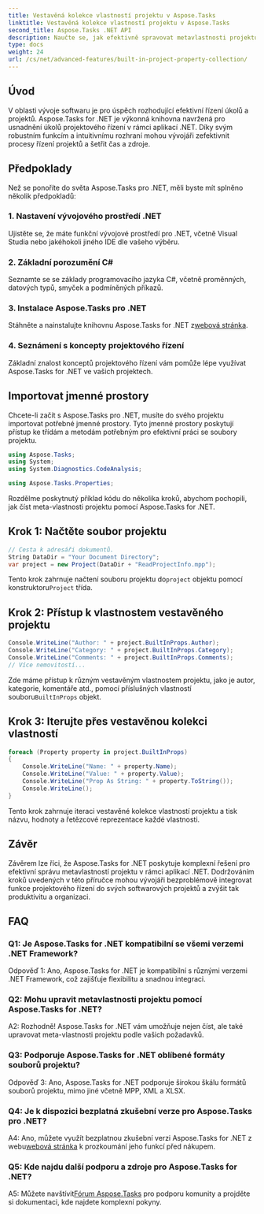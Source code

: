 ```yaml
---
title: Vestavěná kolekce vlastností projektu v Aspose.Tasks
linktitle: Vestavěná kolekce vlastností projektu v Aspose.Tasks
second_title: Aspose.Tasks .NET API
description: Naučte se, jak efektivně spravovat metavlastnosti projektu v aplikacích .NET pomocí Aspose.Tasks. Čtěte, upravujte a iterujte vlastnosti bez námahy.
type: docs
weight: 24
url: /cs/net/advanced-features/built-in-project-property-collection/
---
```

## Úvod

V oblasti vývoje softwaru je pro úspěch rozhodující efektivní řízení úkolů a projektů. Aspose.Tasks for .NET je výkonná knihovna navržená pro usnadnění úkolů projektového řízení v rámci aplikací .NET. Díky svým robustním funkcím a intuitivnímu rozhraní mohou vývojáři zefektivnit procesy řízení projektů a šetřit čas a zdroje.

## Předpoklady

Než se ponoříte do světa Aspose.Tasks pro .NET, měli byste mít splněno několik předpokladů:

### 1. Nastavení vývojového prostředí .NET

Ujistěte se, že máte funkční vývojové prostředí pro .NET, včetně Visual Studia nebo jakéhokoli jiného IDE dle vašeho výběru.

### 2. Základní porozumění C#

Seznamte se se základy programovacího jazyka C#, včetně proměnných, datových typů, smyček a podmíněných příkazů.

### 3. Instalace Aspose.Tasks pro .NET

Stáhněte a nainstalujte knihovnu Aspose.Tasks for .NET z[webová stránka](https://releases.aspose.com/tasks/net/).

### 4. Seznámení s koncepty projektového řízení

Základní znalost konceptů projektového řízení vám pomůže lépe využívat Aspose.Tasks for .NET ve vašich projektech.

## Importovat jmenné prostory

Chcete-li začít s Aspose.Tasks pro .NET, musíte do svého projektu importovat potřebné jmenné prostory. Tyto jmenné prostory poskytují přístup ke třídám a metodám potřebným pro efektivní práci se soubory projektu.

```csharp
using Aspose.Tasks;
using System;
using System.Diagnostics.CodeAnalysis;

using Aspose.Tasks.Properties;

```

Rozdělme poskytnutý příklad kódu do několika kroků, abychom pochopili, jak číst meta-vlastnosti projektu pomocí Aspose.Tasks for .NET.

## Krok 1: Načtěte soubor projektu

```csharp
// Cesta k adresáři dokumentů.
String DataDir = "Your Document Directory";
var project = new Project(DataDir + "ReadProjectInfo.mpp");
```

 Tento krok zahrnuje načtení souboru projektu do`project` objektu pomocí konstruktoru`Project` třída.

## Krok 2: Přístup k vlastnostem vestavěného projektu

```csharp
Console.WriteLine("Author: " + project.BuiltInProps.Author);
Console.WriteLine("Category: " + project.BuiltInProps.Category);
Console.WriteLine("Comments: " + project.BuiltInProps.Comments);
// Více nemovitostí...
```

 Zde máme přístup k různým vestavěným vlastnostem projektu, jako je autor, kategorie, komentáře atd., pomocí příslušných vlastností souboru`BuiltInProps` objekt.

## Krok 3: Iterujte přes vestavěnou kolekci vlastností

```csharp
foreach (Property property in project.BuiltInProps)
{
    Console.WriteLine("Name: " + property.Name);
    Console.WriteLine("Value: " + property.Value);
    Console.WriteLine("Prop As String: " + property.ToString());
    Console.WriteLine();
}
```

Tento krok zahrnuje iteraci vestavěné kolekce vlastností projektu a tisk názvu, hodnoty a řetězcové reprezentace každé vlastnosti.

## Závěr

Závěrem lze říci, že Aspose.Tasks for .NET poskytuje komplexní řešení pro efektivní správu metavlastností projektu v rámci aplikací .NET. Dodržováním kroků uvedených v této příručce mohou vývojáři bezproblémově integrovat funkce projektového řízení do svých softwarových projektů a zvýšit tak produktivitu a organizaci.

## FAQ

### Q1: Je Aspose.Tasks for .NET kompatibilní se všemi verzemi .NET Framework?

Odpověď 1: Ano, Aspose.Tasks for .NET je kompatibilní s různými verzemi .NET Framework, což zajišťuje flexibilitu a snadnou integraci.

### Q2: Mohu upravit metavlastnosti projektu pomocí Aspose.Tasks for .NET?

A2: Rozhodně! Aspose.Tasks for .NET vám umožňuje nejen číst, ale také upravovat meta-vlastnosti projektu podle vašich požadavků.

### Q3: Podporuje Aspose.Tasks for .NET oblíbené formáty souborů projektu?

Odpověď 3: Ano, Aspose.Tasks for .NET podporuje širokou škálu formátů souborů projektu, mimo jiné včetně MPP, XML a XLSX.

### Q4: Je k dispozici bezplatná zkušební verze pro Aspose.Tasks pro .NET?

 A4: Ano, můžete využít bezplatnou zkušební verzi Aspose.Tasks for .NET z webu[webová stránka](https://releases.aspose.com/tasks/net/) k prozkoumání jeho funkcí před nákupem.

### Q5: Kde najdu další podporu a zdroje pro Aspose.Tasks for .NET?

 A5: Můžete navštívit[Fórum Aspose.Tasks](https://forum.aspose.com/c/tasks/15) pro podporu komunity a projděte si dokumentaci, kde najdete komplexní pokyny.